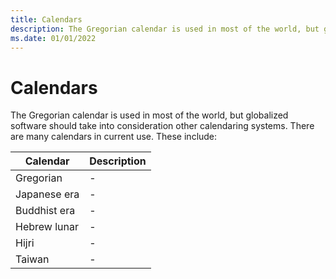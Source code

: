 ```yaml
---
title: Calendars
description: The Gregorian calendar is used in most of the world, but globalized software should take into consideration other calendaring systems.
ms.date: 01/01/2022
---
```


# Calendars

The Gregorian calendar is used in most of the world, but globalized software should take into consideration other calendaring systems.
There are many calendars in current use.
These include:

| Calendar | Description |
| -- | -- |
| Gregorian | - |
| Japanese era | - |
| Buddhist era | - |
| Hebrew lunar | - |
| Hijri | - |
| Taiwan | - |
